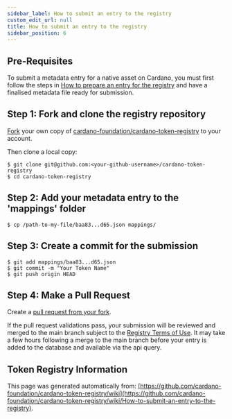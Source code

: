```yaml
--- 
sidebar_label: How to submit an entry to the registry
custom_edit_url: null
title: How to submit an entry to the registry
sidebar_position: 6
--- 
```

## Pre-Requisites

To submit a metadata entry for a native asset on Cardano, you must first follow the steps in [How to prepare an entry for the registry](How-to-prepare-an-entry-for-the-registry-NA-policy-script) and have a finalised metadata file ready for submission.

## Step 1: Fork and clone the registry repository

[Fork](https://docs.github.com/en/github/getting-started-with-github/fork-a-repo) your own copy of [cardano-foundation/cardano-token-registry](https://github.com/cardano-foundation/cardano-token-registry) to your account.

Then clone a local copy:
```console
$ git clone git@github.com:<your-github-username>/cardano-token-registry
$ cd cardano-token-registry
```
## Step 2: Add your metadata entry to the 'mappings' folder

```console
$ cp /path-to-my-file/baa83...d65.json mappings/
```

## Step 3: Create a commit for the submission

```console
$ git add mappings/baa83...d65.json
$ git commit -m "Your Token Name"
$ git push origin HEAD
```

## Step 4: Make a Pull Request

Create a [pull request from your fork](https://docs.github.com/en/github/collaborating-with-issues-and-pull-requests/creating-a-pull-request-from-a-fork).

If the pull request validations pass, your submission will be reviewed and merged to the main branch subject to the [Registry Terms of Use](https://github.com/cardano-foundation/cardano-token-registry/blob/master/Registry_Terms_of_Use.md).
It may take a few hours following a merge to the main branch before your entry is added to the database and available via the api query.
## Token Registry Information  
This page was generated automatically from: [https://github.com/cardano-foundation/cardano-token-registry/wiki](https://github.com/cardano-foundation/cardano-token-registry/wiki/How-to-submit-an-entry-to-the-registry).